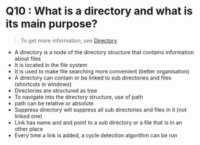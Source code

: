 # Q10 : What is a directory and what is its main purpose?

> To get more information, see [Directory](../Notion/Directory.md)

- A directory is a node of the directory structure that contains information about files
- It is located in the file system
- It is used to make file searching more convenient (better organisation)
- A directory can contain or be linked to sub directories and files (shortcuts in windows)
- Directories are structured as tree
- To navigate into the directory structure, use of path
- path can be relative or absolute
- Suppress directory will suppress all sub directories and files in it (not linked one)
- Link has name and and point to a sub directory or a file that is in an other place
- Every time a link is added, a cycle detection algorithm can be run